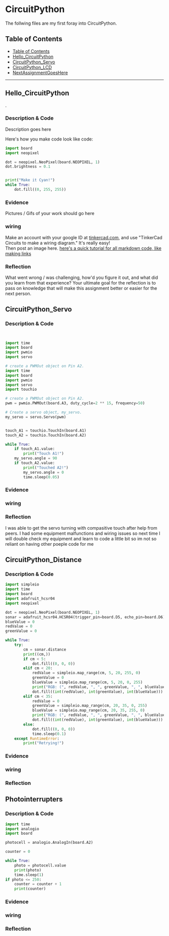 # CircuitPython
 The follwing files are my first foray into CircuitPython.
## Table of Contents
* [Table of Contents](#TableOfContents)
* [Hello_CircuitPython](#Hello_CircuitPython)
* [CircuitPython_Servo](#CircuitPython_Servo)
* [CircuitPython_LCD](#CircuitPython_LCD)
* [NextAssignmentGoesHere](#NextAssignment)
---

## Hello_CircuitPython

.

### Description & Code
Description goes here

Here's how you make code look like code:

```python
import board
import neopixel

dot = neopixel.NeoPixel(board.NEOPIXEL, 1)
dot.brightness = 0.1


print("Make it Cyan!")
while True:
    dot.fill((0, 255, 255))

```


### Evidence
Pictures / Gifs of your work should go here

### wiring
Make an account with your google ID at [tinkercad.com](https://www.tinkercad.com/learn/circuits), and use "TinkerCad Circuits to make a wiring diagram."  It's really easy!  
Then post an image here.   [here's a quick tutorial for all markdown code, like making links](https://www.markdownguide.org/basic-syntax/)

### Reflection
What went wrong / was challenging, how'd you figure it out, and what did you learn from that experience?  Your ultimate goal for the reflection is to pass on knowledge that will make this assignment better or easier for the next person.




## CircuitPython_Servo

### Description & Code

```python


import time
import board
import pwmio
import servo

# create a PWMOut object on Pin A2.
import time
import board
import pwmio
import servo
import touchio

# create a PWMOut object on Pin A2.
pwm = pwmio.PWMOut(board.A3, duty_cycle=2 ** 15, frequency=50)

# Create a servo object, my_servo.
my_servo = servo.Servo(pwm)


touch_A1 = touchio.TouchIn(board.A1)
touch_A2 = touchio.TouchIn(board.A2)

while True:
    if touch_A1.value:
        print("Touch A1!")
    my_servo.angle = 90
    if touch_A2.value:
        print("Touched A2!")
        my_servo.angle = 0
        time.sleep(0.05)
```

### Evidence

### wiring
 
### Reflection 
 I was able to get the servo turning with compasitive touch after help from peers. I had some equipment malfunctions and wiring issues so next time I will double check my equipment and learn to code a little bit so im not so reliant on having other poeple code for me 
 
 ## CircuitPython_Distance 

### Description & Code

```python
import simpleio
import time
import board
import adafruit_hcsr04
import neopixel

dot = neopixel.NeoPixel(board.NEOPIXEL, 1)
sonar = adafruit_hcsr04.HCSR04(trigger_pin=board.D5, echo_pin=board.D6)
blueValue = 0
redValue = 0
greenValue = 0

while True:
    try:
        cm = sonar.distance
        print((cm,))
        if cm < 5:
            dot.fill((0, 0, 0))
        elif cm < 20:
            redValue = simpleio.map_range(cm, 5, 20, 255, 0)
            greenValue = 0
            blueValue = simpleio.map_range(cm, 5, 20, 0, 255)
            print("RGB: (", redValue, ", ", greenValue, ", ", blueValue, ")")
            dot.fill((int(redValue), int(greenValue), int(blueValue)))
        elif cm < 35:
            redValue = 0
            greenValue = simpleio.map_range(cm, 20, 35, 0, 255)
            blueValue = simpleio.map_range(cm, 20, 35, 255, 0)
            print("RGB: (", redValue, ", ", greenValue, ", ", blueValue, ")")
            dot.fill((int(redValue), int(greenValue), int(blueValue)))
        else:
            dot.fill((0, 0, 0))
            time.sleep(0.1)
    except RuntimeError:
        print("Retrying!")

```

### Evidence

### wiring

### Reflection





## Photointerrupters

### Description & Code

```python
import time
import analogio
import board

photocell = analogio.AnalogIn(board.A2)

counter = 0

while True:
    photo = photocell.value
    print(photo)
    time.sleep(1)
if photo <= 250:
    counter = counter + 1
    print(counter)
```

### Evidence

### wiring

### Reflection
